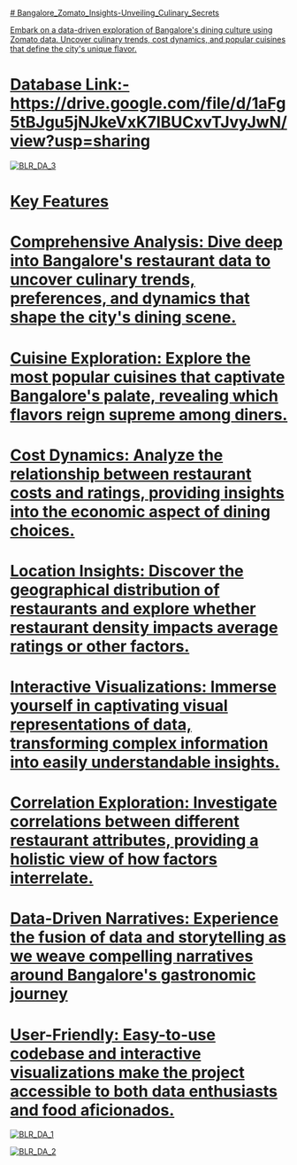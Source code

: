 <u># <u>Bangalore_Zomato_Insights-Unveiling_Culinary_Secrets </u>

Embark on a data-driven exploration of Bangalore's dining culture using Zomato data. Uncover culinary trends, cost dynamics, and popular cuisines that define the city's unique flavor.

# Database Link:- https://drive.google.com/file/d/1aFg5tBJgu5jNJkeVxK7IBUCxvTJvyJwN/view?usp=sharing

![BLR_DA_3](https://github.com/Tejas7592/Bangalore_Zomato_Insights-Unveiling_Culinary_Secrets/assets/127444229/64cbe677-fd8e-45b3-a7f9-71d7eff12cf4)

# Key Features
# Comprehensive Analysis: Dive deep into Bangalore's restaurant data to uncover culinary trends, preferences, and dynamics that shape the city's dining scene.
# Cuisine Exploration: Explore the most popular cuisines that captivate Bangalore's palate, revealing which flavors reign supreme among diners.
# Cost Dynamics: Analyze the relationship between restaurant costs and ratings, providing insights into the economic aspect of dining choices.
# Location Insights: Discover the geographical distribution of restaurants and explore whether restaurant density impacts average ratings or other factors.
# Interactive Visualizations: Immerse yourself in captivating visual representations of data, transforming complex information into easily understandable insights.
# Correlation Exploration: Investigate correlations between different restaurant attributes, providing a holistic view of how factors interrelate.
# Data-Driven Narratives: Experience the fusion of data and storytelling as we weave compelling narratives around Bangalore's gastronomic journey
# User-Friendly: Easy-to-use codebase and interactive visualizations make the project accessible to both data enthusiasts and food aficionados.

![BLR_DA_1](https://github.com/Tejas7592/Bangalore_Zomato_Insights-Unveiling_Culinary_Secrets/assets/127444229/324e4afe-f5bd-46d3-b3d0-cec9ef4d9785)

![BLR_DA_2](https://github.com/Tejas7592/Bangalore_Zomato_Insights-Unveiling_Culinary_Secrets/assets/127444229/5a884f7e-b0be-4b3f-b139-bff48bd5507e)


